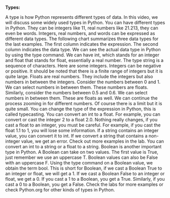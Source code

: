 **Types:**

A type is how Python represents different types of data.
In this video, we will discuss some widely used types in Python.
You can have different types in Python.
They can be integers like 11, real numbers like 21.213, they can even be words.
Integers, real numbers, and words can be expressed as different data types.
The following chart summarizes three data types for the last examples.
The first column indicates the expression.
The second column indicates the data type.
We can see the actual data type in Python by using the type command.
We can have int, which stands for an integer and float that stands for
float, essentially a real number.
The type string is a sequence of characters.
Here are some integers.
Integers can be negative or positive.
It should be noted that there is a finite range of integers but it is quite large.
Floats are real numbers.
They include the integers but also numbers in between the integers.
Consider the numbers between 0 and 1.
We can select numbers in between them.
These numbers are floats.
Similarly, consider the numbers between 0.5 and 0.6.
We can select numbers in between them.
These are floats as well.
We can continue the process zooming in for different numbers.
Of course there is a limit but it is quite small.
You can change the type of the expression in Python, this is called typecasting.
You can convert an int to a float.
For example, you can convert or cast the integer 2 to a float 2.0.
Nothing really changes, if you cast a float to an integer, you must be careful.
For example, if you cast the float 1.1 to 1, you will lose some information.
If a string contains an integer value, you can convert it to int.
If we convert a string that contains a non-integer value, we get an error.
Check out more examples in the lab.
You can convert an int to a string or a float to a string.
Boolean is another important type in Python.
A Boolean can take on two values.
The first value is True, just remember we use an uppercase T.
Boolean values can also be False with an uppercase F.
Using the type command on a Boolean value, we obtain the term bool.
This is short for Boolean, if we cast a Boolean True to an integer or
float, we will get a 1.
If we cast a Boolean False to an integer or float, we get a 0.
If you cast a 1 to a Boolean, you get a True.
Similarly, if you cast a 0 to a Boolean, you get a False.
Check the labs for more examples or
check Python.org for other kinds of types in Python.
